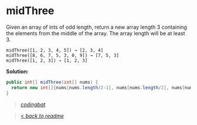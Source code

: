 # midThree

Given an array of ints of odd length, return a new array length 3 containing the elements from the middle of the array. The array length will be at least 3.

```
midThree([1, 2, 3, 4, 5]) → [2, 3, 4]
midThree([8, 6, 7, 5, 3, 0, 9]) → [7, 5, 3]
midThree([1, 2, 3]) → [1, 2, 3]
```

**Solution:**

```java
public int[] midThree(int[] nums) {
  return new int[]{nums[nums.length/2-1], nums[nums.length/2], nums[nums.length/2+1]};
}
```

> _[codingbat](http://codingbat.com/prob/p155713)_

> [< _back to readme_](FINDREPLACEREADME)